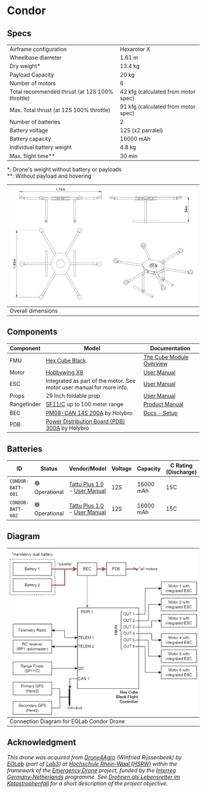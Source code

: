 # Condor

## Specs

|                                                 |                                     |
|-------------------------------------------------|-------------------------------------|
| Airframe configuration                          | Hexarotor X                         |
| Wheelbase diameter                              | 1.61 m                              |
| Dry weight*                                     | 13.4 kg                             |
| Payload Capacity                                | 20 kg                               |
| Number of motors                                | 6                                   |
| Total recommended thrust (at 12S 100% throttle) | 42 kfg (calculated from motor spec) |
| Max. Total thrust (at 12S 100% throttle)        | 91 kfg (calculated from motor spec) |
| Number of batteries                             | 2                                   |
| Battery voltage                                 | 12S (x2 parralel)                   |
| Battery capacity                                | 16000 mAh                           |
| Individual battery weight                       | 4.8 kg                              |
| Max. flight time**                              | 30 min                              |

*: Drone's weight without battery or payloads<br>
**: Without payload and hovering

| ![Condor dimensions](./condor-dimentions.png)
|------------------------------------------------|
| Overall dimensions                             |

## Components

| Component   | Model                                                                                                                      | Documentation                                                                                                    |
|-------------|----------------------------------------------------------------------------------------------------------------------------|------------------------------------------------------------------------------------------------------------------|
| FMU         | [Hex Cube Black](https://docs.px4.io/main/en/flight_controller/pixhawk-2.html)                                             | [The Cube Module Overview](https://docs.cubepilot.org/user-guides/autopilot/the-cube-module-overview)            |
| Motor       | [Hobbywing X8](https://www.hobbywing.com/en/products/xrotor-x8108)                                                         | [User Manual](https://robu.in/wp-content/uploads/2023/08/x8-manual.pdf)                                          |
| ESC         | Integrated as part of the motor. See motor user manual for more info.                                                      | [User Manual](https://robu.in/wp-content/uploads/2023/08/x8-manual.pdf)                                          |
| Props       | 29 Inch foldable prop                                                                                                      | [User Manual](https://robu.in/wp-content/uploads/2023/08/x8-manual.pdf)                                          |
| Rangefinder | [SF11/C](https://lightwarelidar.com/shop/sf11-c-100-m/) up to 100 meter range                                              | [Product Manual](https://www.documents.lightware.co.za/SF11%20-%20Laser%20Altimeter%20Manual%20-%20Rev%2010.pdf) |
| BEC         | [PM08-CAN 14S 200A](https://holybro.com/products/dronecan-pm08-power-module-14s-200a) by Holybro                           | [Docs - Setup](https://docs.holybro.com/power-module-and-pdb/power-module/dronecan-power-module-setup)           |
| PDB         | [Power Distribution Board (PDB) 300A](https://holybro.com/products/power-distribution-board-pdb-300a-top-entry) by Holybro |                                                                                                                  |

## Batteries

| ID                | Status         | Vendor/Model                                                                                                                                            | Voltage | Capacity  | C Rating (Discharge) |
|-------------------|----------------|---------------------------------------------------------------------------------------------------------------------------------------------------------|---------|-----------|----------------------|
| `CONDOR-BATT-001` | 🟢 Operational | [Tattu Plus 1.0](https://genstattu.com/ta-plus1-0-15c-16000-12s1p-c-xt90.html)<br> - [User Manual](https://www.genstattu.com/content/TAA16KP12S15X.pdf) | 12S     | 16000 mAh | 15C                  |
| `CONDOR-BATT-002` | 🟢 Operational | [Tattu Plus 1.0](https://genstattu.com/ta-plus1-0-15c-16000-12s1p-c-xt90.html)<br> - [User Manual](https://www.genstattu.com/content/TAA16KP12S15X.pdf) | 12S     | 16000 mAh | 15C                  |

## Diagram

| ![condor-diagram](./condor-diagram.jpg)   |
|-------------------------------------------|
| Connection Diagram for EOLab Condor Drone |

## Acknowledgment

*This drone was acquired from [Drone4Agro](https://drone4agro.com/en) (Winfried Rijssenbeek) by [EOLab](https://www.eolab.de/) (part of [Lab3](https://www.hochschule-rhein-waal.de/en/faculties/communication-and-environment/laboratories/lab3)) at [Hochschule Rhein-Waal (HSRW)](https://www.hochschule-rhein-waal.de) within the framework of the [Emergency Drone](https://deutschland-nederland.eu/en/projects/emergency-drone/) project, funded by the [Interreg Germany-Netherlands](https://deutschland-nederland.eu/en/) programme. See [Drohnen als Lebensretter im Katastrophenfall](https://deutschland-nederland.eu/de/drohnen-als-lebensretter-im-katastrophenfall/) for a short description of the project objective.*

